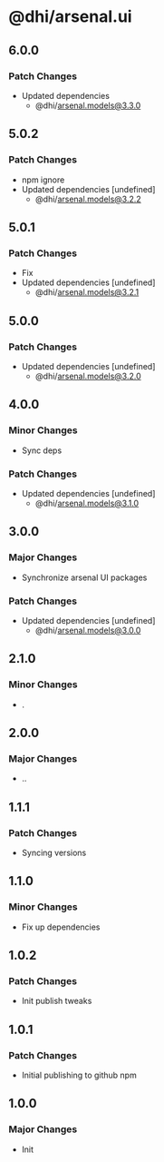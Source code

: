 # @dhi/arsenal.ui

## 6.0.0

### Patch Changes

- Updated dependencies
  - @dhi/arsenal.models@3.3.0

## 5.0.2

### Patch Changes

- npm ignore
- Updated dependencies [undefined]
  - @dhi/arsenal.models@3.2.2

## 5.0.1

### Patch Changes

- Fix
- Updated dependencies [undefined]
  - @dhi/arsenal.models@3.2.1

## 5.0.0

### Patch Changes

- Updated dependencies [undefined]
  - @dhi/arsenal.models@3.2.0

## 4.0.0

### Minor Changes

- Sync deps

### Patch Changes

- Updated dependencies [undefined]
  - @dhi/arsenal.models@3.1.0

## 3.0.0

### Major Changes

- Synchronize arsenal UI packages

### Patch Changes

- Updated dependencies [undefined]
  - @dhi/arsenal.models@3.0.0

## 2.1.0

### Minor Changes

- .

## 2.0.0

### Major Changes

- ..

## 1.1.1

### Patch Changes

- Syncing versions

## 1.1.0

### Minor Changes

- Fix up dependencies

## 1.0.2

### Patch Changes

- Init publish tweaks

## 1.0.1

### Patch Changes

- Initial publishing to github npm

## 1.0.0

### Major Changes

- Init
